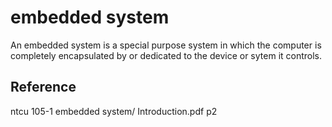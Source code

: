 # embedded system

An embedded system is a special purpose system in which the computer is completely encapsulated by or dedicated to the device or sytem it controls.

## Reference

ntcu 105-1 embedded system/ Introduction.pdf p2

